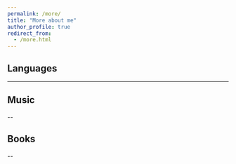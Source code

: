 ```yaml
---
permalink: /more/
title: "More about me"
author_profile: true
redirect_from: 
  - /more.html
---
```


## Languages

---

## Music

--

## Books

--

